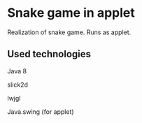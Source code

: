 # Snake game in applet
Realization of snake game. Runs as applet.

## Used technologies
Java 8

slick2d

lwjgl

Java.swing (for applet)
